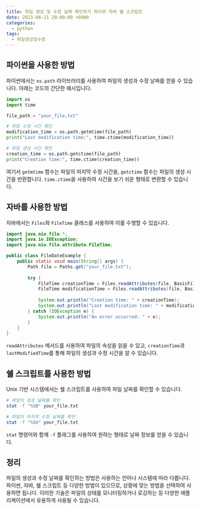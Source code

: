 ```yaml
---
title: 파일 생성 및 수정 날짜 확인하기 파이썬 자바 쉘 스크립트
date: 2023-08-21 20:00:00 +0900
categories:
  - python
tags:
  - 파일생성및수정
---
```


## 파이썬을 사용한 방법

파이썬에서는 `os.path` 라이브러리를 사용하여 파일의 생성과 수정 날짜를 얻을 수 있습니다. 아래는 코드의 간단한 예시입니다.

```python
import os
import time

file_path = "your_file.txt"

# 파일 수정 시간 확인
modification_time = os.path.getmtime(file_path)
print("Last modification time:", time.ctime(modification_time))

# 파일 생성 시간 확인
creation_time = os.path.getctime(file_path)
print("Creation time:", time.ctime(creation_time))
```

여기서 `getmtime` 함수는 파일의 마지막 수정 시간을, `getctime` 함수는 파일의 생성 시간을 반환합니다. `time.ctime`을 사용하여 시간을 보기 쉬운 형태로 변환할 수 있습니다.

## 자바를 사용한 방법

자바에서는 `Files`와 `FileTime` 클래스를 사용하여 이를 수행할 수 있습니다.

```java
import java.nio.file.*;
import java.io.IOException;
import java.nio.file.attribute.FileTime;

public class FileDateExample {
    public static void main(String[] args) {
        Path file = Paths.get("your_file.txt");
        
        try {
            FileTime creationTime = Files.readAttributes(file, BasicFileAttributes.class).creationTime();
            FileTime modificationTime = Files.readAttributes(file, BasicFileAttributes.class).lastModifiedTime();
            
            System.out.println("Creation time: " + creationTime);
            System.out.println("Last modification time: " + modificationTime);
        } catch (IOException e) {
            System.out.println("An error occurred: " + e);
        }
    }
}
```

`readAttributes` 메서드를 사용하여 파일의 속성을 읽을 수 있고, `creationTime`과 `lastModifiedTime`를 통해 파일의 생성과 수정 시간을 알 수 있습니다.

## 쉘 스크립트를 사용한 방법

Unix 기반 시스템에서는 쉘 스크립트를 사용하여 파일 날짜를 확인할 수 있습니다.

```bash
# 파일의 생성 날짜를 확인
stat -f "%SB" your_file.txt

# 파일의 마지막 수정 날짜를 확인
stat -f "%Sm" your_file.txt
```

`stat` 명령어와 함께 `-f` 플래그를 사용하여 원하는 형태로 날짜 정보를 얻을 수 있습니다.

## 정리

파일의 생성과 수정 날짜를 확인하는 방법은 사용하는 언어나 시스템에 따라 다릅니다. 파이썬, 자바, 쉘 스크립트 등 다양한 방법이 있으므로, 상황에 맞는 방법을 선택하여 사용하면 됩니다. 이러한 기술은 파일의 상태를 모니터링하거나 로깅하는 등 다양한 애플리케이션에서 유용하게 사용될 수 있습니다.